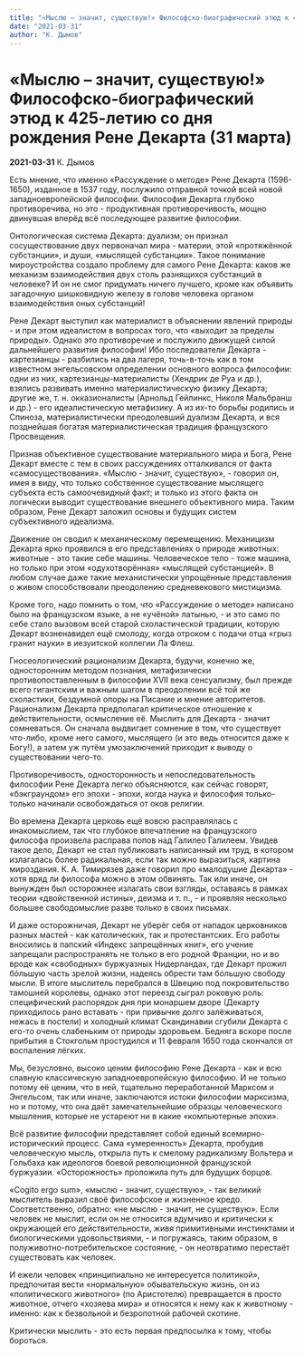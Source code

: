 ```yaml
---
title: "«Мыслю – значит, существую!» Философско-биографический этюд к 425-летию со дня рождения Рене Декарта (31 марта)"
date: "2021-03-31"
author: "К. Дымов"
---
```


# «Мыслю – значит, существую!» Философско-биографический этюд к 425-летию со дня рождения Рене Декарта (31 марта)

**2021-03-31** К. Дымов

Есть мнение, что именно «Рассуждение о методе» Рене Декарта (1596-1650), изданное в 1537 году, послужило отправной точкой всей новой западноевропейской философии. Философия Декарта глубоко противоречива, но это - продуктивная противоречивость, мощно двинувшая вперёд всё последующее развитие философии.

Онтологическая система Декарта: дуализм; он признал сосуществование двух первоначал мира - материи, этой «протяжённой субстанции», и души, «мыслящей субстанции». Такое понимание мироустройства создало проблему для самого Рене Декарта: каков же механизм взаимодействия двух столь разнящихся субстанций в человеке? И он не смог придумать ничего лучшего, кроме как объявить загадочную шишковидную железу в голове человека органом взаимодействия оных субстанций!

Рене Декарт выступил как материалист в объяснении явлений природы - и при этом идеалистом в вопросах того, что «выходит за пределы природы». Однако это противоречие и послужило движущей силой дальнейшего развития философии! Ибо последователи Декарта - картезианцы - разбились на два лагеря, точь-в-точь как в том известном энгельсовском определении основного вопроса философии: одни из них, картезианцы-материалисты (Хендрик де Руа и др.), взялись развивать именно материалистическую физику Декарта; другие же, т. н. окказионалисты (Арнольд Гейлинкс, Николя Мальбранш и др.) - его идеалистическую метафизику. А из их-то борьбы родились и Спиноза, материалистически преодолевший дуализм Декарта, и вся позднейшая богатая материалистическая традиция французского Просвещения.

Признав объективное существование материального мира и Бога, Рене Декарт вместе с тем в своих рассуждениях отталкивался от факта «самосуществования». «Мыслю - значит, существую», - говорил он, имея в виду, что только собственное существование мыслящего субъекта есть самоочевидный факт; и только из этого факта он логически выводит существование внешнего объективного мира. Таким образом, Рене Декарт заложил основы и будущих систем субъективного идеализма.

Движение он сводил к механическому перемещению. Механицизм Декарта ярко проявился в его представлениях о природе животных: животные - это такие себе машины. Человеческое тело - тоже машина, но только при этом «одухотворённая» «мыслящей субстанцией». В любом случае даже такие механистически упрощённые представления о живом способствовали преодолению средневекового мистицизма.   

Кроме того, надо помнить о том, что «Рассуждение о методе» написано было на французском языке, а не «учёной» латынью, - и это само по себе стало вызовом всей старой схоластической традиции, которую Декарт возненавидел ещё смолоду, когда отроком с подачи отца «грыз гранит науки» в иезуитской коллегии Ла Флеш.

Гносеологический рационализм Декарта, будучи, конечно же, односторонним методом познания, метафизически противопоставленным в философии XVII века сенсуализму, был прежде всего гигантским и важным шагом в преодолении всё той же схоластики, бездумной опоры на Писание и мнение авторитетов. Рационализм Декарта предполагал критическое отношение к действительности, осмысление её. Мыслить для Декарта - значит сомневаться. Он сначала выдвигает сомнение в том, что существует что-либо, кроме него самого, мыслящего (и это ведь относится даже к Богу!), а затем уж путём умозаключений приходит к выводу о существовании чего-то. 

Противоречивость, односторонность и непоследовательность философии Рене Декарта легко объясняются, как сейчас говорят, «бэкграундом» его эпохи - эпохи, когда наука и философия только-только начинали освобождаться от оков религии. 

Во времена Декарта церковь ещё вовсю расправлялась с инакомыслием, так что глубокое впечатление на французского философа произвела расправа попов над Галилео Галилеем. Увидев такое дело, Декарт не стал публиковать написанный им труд, в котором излагалась более радикальная, если так можно выразиться, картина мироздания. К. А. Тимирязев даже говорил про «малодушие Декарта» - хотя вряд ли философа можно в этом обвинять. Так или иначе, он вынужден был осторожнее излагать свои взгляды, оставаясь в рамках теории «двойственной истины», деизма и т. п., - и проявляя несколько большее свободомыслие разве только в своих письмах.

И даже осторожничая, Декарт не уберёг себя от нападок церковников разных мастей - как католических, так и протестантских. Его работы вносились в папский «Индекс запрещённых книг», его учение запрещали распространять не только в его родной Франции, но и во вроде как «свободных» буржуазных Нидерландах, где Декарт прожил бóльшую часть зрелой жизни, надеясь обрести там бóльшую свободу мысли. В итоге мыслитель перебрался в Швецию под покровительство тамошней королевы, однако этот переезд сыграл роковую роль: специфический распорядок дня при монаршем дворе (Декарту приходилось рано вставать - при привычке долго залёживаться, нежась в постели) и холодный климат Скандинавии сгубили Декарта с его-то очень слабеньким от природы здоровьем. Бедняга вскоре после прибытия в Стокгольм простудился и 11 февраля 1650 года скончался от воспаления лёгких.

Мы, безусловно, высоко ценим философию Рене Декарта - как и всю славную классическую западноевропейскую философию. И не только потому её ценим, что в ней, тщательно переработанной Марксом и Энгельсом, так или иначе, заключаются истоки философии марксизма, но и потому, что она даёт замечательнейшие образцы человеческого мышления, которые не устареют ни в какие «компьютерные эпохи».

Всё развитие философии представляет собой единый всемирно-исторический процесс. Сама «умеренность» Декарта, пробудив человеческую мысль, открыла путь к смелому радикализму Вольтера и Гольбаха как идеологов боевой революционной французской буржуазии. «Осторожность» проложила путь для будущих борцов.         

«Cogito ergo sum», «мыслю - значит, существую», - так великий мыслитель выразил своё философское и жизненное кредо. Соответственно, обратно: «не мыслю - значит, не существую». Если человек не мыслит, если он не относится вдумчиво и критически к окружающей его действительности, живя примитивными инстинктами и биологическими удовольствиями, - и погружаясь, таким образом, в полуживотно-потребительское состояние, - он неотвратимо перестаёт существовать как человек. 

И ежели человек «принципиально не интересуется политикой», предпочитая вести «нормальную» обывательскую жизнь, он из «политического животного» (по Аристотелю) превращается в просто животное, отчего «хозяева мира» и относятся к нему как к животному - именно: как к безвольной и безропотной рабочей скотине.

Критически мыслить - это есть первая предпосылка к тому, чтобы бороться.
